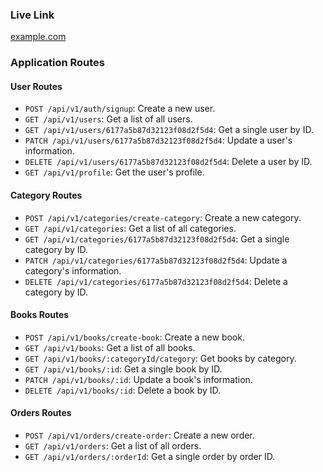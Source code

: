 ### Live Link
[example.com](https://prisma-book-shop-backend.vercel.app/)

### Application Routes

#### User Routes
- `POST /api/v1/auth/signup`: Create a new user.
- `GET /api/v1/users`: Get a list of all users.
- `GET /api/v1/users/6177a5b87d32123f08d2f5d4`: Get a single user by ID.
- `PATCH /api/v1/users/6177a5b87d32123f08d2f5d4`: Update a user's information.
- `DELETE /api/v1/users/6177a5b87d32123f08d2f5d4`: Delete a user by ID.
- `GET /api/v1/profile`: Get the user's profile.

#### Category Routes
- `POST /api/v1/categories/create-category`: Create a new category.
- `GET /api/v1/categories`: Get a list of all categories.
- `GET /api/v1/categories/6177a5b87d32123f08d2f5d4`: Get a single category by ID.
- `PATCH /api/v1/categories/6177a5b87d32123f08d2f5d4`: Update a category's information.
- `DELETE /api/v1/categories/6177a5b87d32123f08d2f5d4`: Delete a category by ID.

#### Books Routes
- `POST /api/v1/books/create-book`: Create a new book.
- `GET /api/v1/books`: Get a list of all books.
- `GET /api/v1/books/:categoryId/category`: Get books by category.
- `GET /api/v1/books/:id`: Get a single book by ID.
- `PATCH /api/v1/books/:id`: Update a book's information.
- `DELETE /api/v1/books/:id`: Delete a book by ID.

#### Orders Routes
- `POST /api/v1/orders/create-order`: Create a new order.
- `GET /api/v1/orders`: Get a list of all orders.
- `GET /api/v1/orders/:orderId`: Get a single order by order ID.
